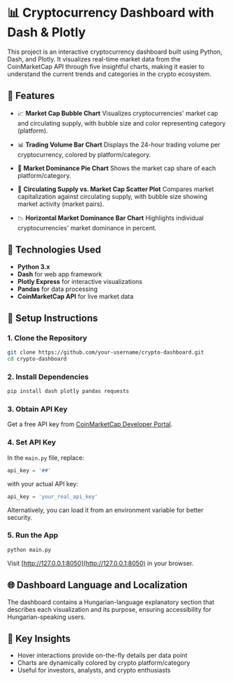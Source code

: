 # 📊 Cryptocurrency Dashboard with Dash & Plotly

This project is an interactive cryptocurrency dashboard built using Python, Dash, and Plotly. It visualizes real-time market data from the CoinMarketCap API through five insightful charts, making it easier to understand the current trends and categories in the crypto ecosystem.

## 🚀 Features

* 📈 **Market Cap Bubble Chart**
  Visualizes cryptocurrencies' market cap and circulating supply, with bubble size and color representing category (platform).

* 📊 **Trading Volume Bar Chart**
  Displays the 24-hour trading volume per cryptocurrency, colored by platform/category.

* 🥧 **Market Dominance Pie Chart**
  Shows the market cap share of each platform/category.

* 🧮 **Circulating Supply vs. Market Cap Scatter Plot**
  Compares market capitalization against circulating supply, with bubble size showing market activity (market pairs).

* 📉 **Horizontal Market Dominance Bar Chart**
  Highlights individual cryptocurrencies' market dominance in percent.

## 🧩 Technologies Used

* **Python 3.x**
* **Dash** for web app framework
* **Plotly Express** for interactive visualizations
* **Pandas** for data processing
* **CoinMarketCap API** for live market data

## 🔌 Setup Instructions

### 1. Clone the Repository

```bash
git clone https://github.com/your-username/crypto-dashboard.git
cd crypto-dashboard
```

### 2. Install Dependencies

```bash
pip install dash plotly pandas requests
```

### 3. Obtain API Key

Get a free API key from [CoinMarketCap Developer Portal](https://pro.coinmarketcap.com/).

### 4. Set API Key

In the `main.py` file, replace:

```python
api_key = '##'
```

with your actual API key:

```python
api_key = 'your_real_api_key'
```

Alternatively, you can load it from an environment variable for better security.

### 5. Run the App

```bash
python main.py
```

Visit [http://127.0.0.1:8050](http://127.0.0.1:8050) in your browser.

## 🌐 Dashboard Language and Localization

The dashboard contains a Hungarian-language explanatory section that describes each visualization and its purpose, ensuring accessibility for Hungarian-speaking users.

## 🧠 Key Insights

* Hover interactions provide on-the-fly details per data point
* Charts are dynamically colored by crypto platform/category
* Useful for investors, analysts, and crypto enthusiasts

